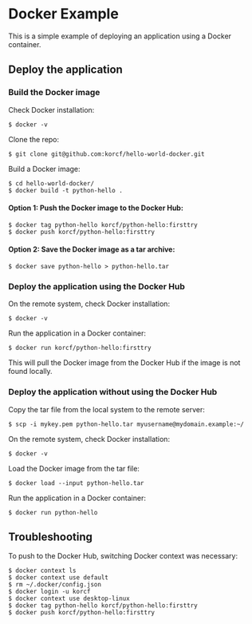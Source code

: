 # Docker Example

This is a simple example of deploying an application using a Docker container.

## Deploy the application

### Build the Docker image

Check Docker installation:
```
$ docker -v
```
Clone the repo:
```
$ git clone git@github.com:korcf/hello-world-docker.git
```
Build a Docker image:
```
$ cd hello-world-docker/
$ docker build -t python-hello .
```
#### Option 1: Push the Docker image to the Docker Hub:
```
$ docker tag python-hello korcf/python-hello:firsttry
$ docker push korcf/python-hello:firsttry
```
#### Option 2: Save the Docker image as a tar archive:
```
$ docker save python-hello > python-hello.tar
```

### Deploy the application using the Docker Hub

On the remote system, check Docker installation:
```
$ docker -v
```
Run the application in a Docker container:
```
$ docker run korcf/python-hello:firsttry
```
This will pull the Docker image from the Docker Hub if the image is not found locally.

### Deploy the application without using the Docker Hub

Copy the tar file from the local system to the remote server:
```
$ scp -i mykey.pem python-hello.tar myusername@mydomain.example:~/
```
On the remote system, check Docker installation:
```
$ docker -v
```
Load the Docker image from the tar file:
```
$ docker load --input python-hello.tar 
```
Run the application in a Docker container:
```
$ docker run python-hello
```

## Troubleshooting

To push to the Docker Hub, switching Docker context was necessary:
```
$ docker context ls
$ docker context use default
$ rm ~/.docker/config.json
$ docker login -u korcf
$ docker context use desktop-linux
$ docker tag python-hello korcf/python-hello:firsttry
$ docker push korcf/python-hello:firsttry
```
